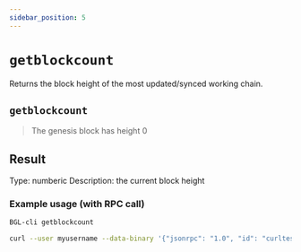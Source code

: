 ```yaml
---
sidebar_position: 5
---
```


# `getblockcount`
Returns the block height of the most updated/synced working chain.

## `getblockcount`

> The genesis block has height 0

## Result
Type: numberic
Description: the current block height

### Example usage (with RPC call)

```sh
BGL-cli getblockcount
```

```sh
curl --user myusername --data-binary '{"jsonrpc": "1.0", "id": "curltest", "method": "getblockcount", "params": []}' -H 'content-type: text/plain;' http://127.0.0.1:8334/
```